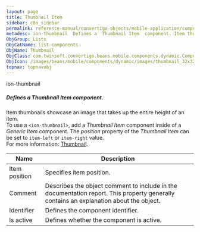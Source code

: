 ```yaml
---
layout: page
title: Thumbnail Item
sidebar: c8o_sidebar
permalink: reference-manual/convertigo-objects/mobile-application/components/list-components/thumbnail-item/
metadesc: ion-thumbnail  Defines a  Thumbnail Item  component. Item thumbnails showcase an image that takes up the entire height of an item. To use a  &lt;ion-t
ObjGroup: Lists
ObjCatName: list-components
ObjName: Thumbnail
ObjClass: com.twinsoft.convertigo.beans.mobile.components.dynamic.ComponentManager$1
ObjIcon: /images/beans/mobile/components/dynamic/images/thumbnail_32x32.png
topnav: topnavobj
---
```

ion-thumbnail<br/>

##### Defines a <i>Thumbnail Item</i> component.<br/>
Item thumbnails showcase an image that takes up the entire height of an item.<br/>
To use a <code>&lt;ion-thumbnail&gt;</code>, add a <i>Thumbnail Item</i> component inside of a <i>Generic Item</i> component. The <i>position</i> property of the <i>Thumbnail Item</i> can be set to <code>item-left</code> or <code>item-right</code> value.<br/>
 For more information: <a href='https://ionicframework.com/docs/v3/components/#thumbnail-list' target='_blank'>Thumbnail</a>.

Name | Description 
--- | ---
Item position | Specifies item position.
Comment | Describes the object comment to include in the documentation report.  This property generally contains an explanation about the object. 
Identifier | Defines the component identifier.  
Is active | Defines whether the component is active. 

